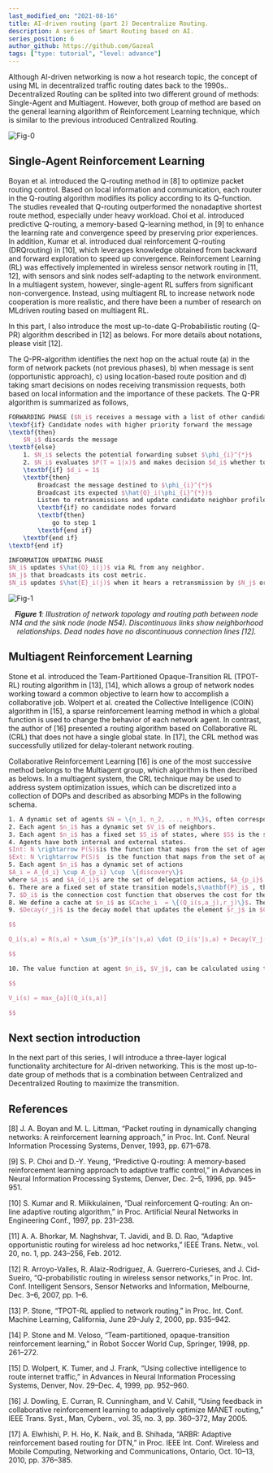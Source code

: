 ```yaml
---
last_modified_on: "2021-08-16"
title: AI-driven routing (part 2) Decentralize Routing.
description: A series of Smart Routing based on AI.
series_position: 6
author_github: https://github.com/Gazeal
tags: ["type: tutorial", "level: advance"]
---
```


Although AI-driven networking is now a hot research topic, the concept of using ML in decentralized traffic routing dates back to the 1990s.. Decentralized Routing can be splited into two different ground of methods: Single-Agent and Multiagent. However, both group of method are based on the general learning algorithm of Reinforcement Learning technique, which is similar to the previous introduced Centralized Routing.

![Fig-0](https://vision.aioz.io/f/ce0c34940f144eda900c/?dl=1)

## Single-Agent Reinforcement Learning
Boyan et al. introduced the Q-routing method in [8] to optimize packet routing control. Based on local information and communication, each router in the Q-routing algorithm modifies its policy according to its Q-function. The studies revealed that Q-routing outperformed the nonadaptive shortest route method, especially under heavy workload. Choi et al. introduced predictive Q-routing, a memory-based Q-learning method, in [9] to enhance the learning rate and convergence speed by preserving prior experiences. In addition, Kumar et al. introduced dual reinforcement Q-routing (DRQrouting) in [10], which leverages knowledge obtained from backward and forward exploration to speed up convergence. Reinforcement Learning (RL) was effectively implemented in wireless sensor network routing in [11, 12], with sensors and sink nodes self-adapting to the network environment. In a multiagent system, however, single-agent RL suffers from significant non-convergence. Instead, using multiagent RL to increase network node cooperation is more realistic, and there have been a number of research on MLdriven routing based on multiagent RL.

In this part, I also introduce the most up-to-date Q-Probabilistic routing (Q-PR) algorithm described in [12] as belows. For more details about notations, please visit [12].

The Q-PR-algorithm identifies the next hop on the actual route (a) in the form of network packets (not previous phases), b) when message is sent (opportunistic approach), c) using location-based route position  and d) taking smart decisions on nodes receiving transmission requests, both based on local information and the importance of these packets. The Q-PR algorithm is summarized as follows,

```latex
FORWARDING PHASE ($N_i$ receives a message with a list of other candidates)
\texbf{if} Candidate nodes with higher priority forward the message 
\textbf{then}
    $N_i$ discards the message
\textbf{else}
    1. $N_i$ selects the potential forwarding subset $\phi_{i}^{*}$
    2. $N_i$ evaluates $P(T = 1|x)$ and makes decision $d_i$ whether to transmit or not
    \textbf{if} $d_i = 1$
    \textbf{then} 
        Broadcast the message destined to $\phi_{i}^{*}$
        Broadcast its expected $\hat{Q}_i(\phi_{i}^{*})$
        Listen to retransmissions and update candidate neighbor profiles 
        \textbf{if} no candidate nodes forward 
        \textbf{then}
            go to step 1 
        \textbf{end if}
    \textbf{end if}
\textbf{end if}

INFORMATION UPDATING PHASE 
$N_i$ updates $\hat{Q}_i(j)$ via RL from any neighbor.
$N_j$ that broadcasts its cost metric.
$N_i$ updates $\hat{E}_i(j)$ when it hears a retransmission by $N_j$ or it knows $N_j$ receives a message.
```

![Fig-1](https://vision.aioz.io/f/ee20e0f1dbf047309d63/?dl=1)
*<center>**Figure 1**: Illustration of network topology and routing path between node N14 and the sink node (node N54). Discontinuous links show neighborhood relationships. Dead nodes have no discontinuous connection lines [12].</center>*
## Multiagent Reinforcement Learning
Stone et al. introduced the Team-Partitioned Opaque-Transition RL (TPOT-RL) routing algorithm in [13], [14], which allows a group of network nodes working toward a common objective to learn how to accomplish a collaborative job. Wolpert et al. created the Collective Intelligence (COIN) algorithm in [15], a sparse reinforcement learning method in which a global function is used to change the behavior of each network agent. In contrast, the author of [16] presented a routing algorithm based on Collaborative RL (CRL) that does not have a single global state. In [17], the CRL method was successfully utilized for delay-tolerant network routing.

Collaborative Reinforcement Learning [16] is one  of the most successive method belongs to the Multiagent group, which algorithm is then decribed as belows. In a multiagent system, the CRL technique may be used to address system optimization issues, which can be discretized into a collection of DOPs and described as absorbing MDPs in the following schema.

```latex
1. A dynamic set of agents $N = \{n_1, n_2, ..., n_M\}$, often corresponding to nodes in a distributed system.
2. Each agent $n_i$ has a dynamic set $V_i$ of neighbors.
3. Each agent $n_i$ has a fixed set $S_i$ of states, where $S$ is the system-wide set of states.
4. Agents have both internal and external states.
$Int: N \rightarrow P(S)$is the function that maps from the set of agents to a nonempty set of internal states that are not visible to neighboring agents. 
$Ext: N \rightarrow P(S)$  is the function that maps from the set of agents to a set of externally visible states.
5. Each agent $n_i$ has a dynamic set of actions
$A_i = A_{d_i} \cup A_{p_i} \cup  \{discovery\}$
where $A_i$ and $A_{d_i}$ are the set of delegation actions, $A_{p_i}$ are the set of DOP actions. The $discovery$ action updates the set of neighbors $V_i$ for agent $n_i$ and queries if discovered neighboring agent $n_j$ provides the capabilities to accept a delegated MDP from $n_i$. If it does, $A_{d_i}$ is updated to include a new delegation action that can result in a state transition to $s$ and the delegation of a MDP from $n_i$ to $n_j$.
6. There are a fixed set of state transition models,$\mathbf{P}_i$ , that model the probabilities of making a state transition from state $s$ to state $s'$under action $a$.
7. $D_i$ is the connection cost function that observes the cost for the attempted use of a connection in a distributed system. $D_i$ is the connection cost model at agent $n_i$ that describes the estimated cost of making a transition from state $s$ to state $s'$ under delegation action $a$.
8. We define a cache at $n_i$ as $Cache_i  = \{(Q_i(s,a_j),r_j)\}$. The value $r_j$ in the pair $(Q_i(s,a_j),r_j)$ corresponds to the last advertised $V_j(s)$ received by agent $n_i$ from agent $n_j$. For each $n_j$, $Cache_j$ is updated by a advertisement $V_j$for a causally connected state. The update replaces the $r_j$ element of the pair $(Q_i(s,a_j),r_j)$ in $Cache_i$ with the newly advertised $V_j$ value.
9. $Decay(r_j)$ is the decay model that updates the element $r_j$ in $Cache_i$. The distributed model-based reinforcement learning algorithm is:

$$

Q_i(s,a) = R(s,a) + \sum_{s'}P_i(s'|s,a) \dot (D_i(s'|s,a) + Decay(V_j(s')))

$$ 

10. The value function at agent $n_i$, $V_j$, can be calculated using the Bellman optimality equation:

$$

V_i(s) = max_{a}[(Q_i(s,a)]

$$ 
```

## Next section introduction
In the next part of this series, I will introduce a three-layer logical functionality architecture for AI-driven networking. This is the most up-to-date group of methods that is a combination between Centralized and Decentralized Routing to maximize the transmition.
## References
[8] J. A. Boyan and M. L. Littman, “Packet routing in dynamically changing networks: A reinforcement learning approach,” in Proc. Int. Conf. Neural Information Processing Systems, Denver, 1993, pp. 671–678. 

[9] S. P. Choi and D.-Y. Yeung, “Predictive Q-routing: A memory-based reinforcement learning approach to adaptive traffic control,” in Advances in Neural Information Processing Systems, Denver, Dec. 2–5, 1996, pp. 945–951. 

[10] S. Kumar and R. Miikkulainen, “Dual reinforcement Q-routing: An on-line adaptive routing algorithm,” in Proc. Artificial Neural Networks in Engineering Conf., 1997, pp. 231–238. 

[11] A. A. Bhorkar, M. Naghshvar, T. Javidi, and B. D. Rao, “Adaptive opportunistic routing for wireless ad hoc networks,” IEEE Trans. Netw., vol. 20, no. 1, pp. 243–256, Feb. 2012. 

[12] R. Arroyo-Valles, R. Alaiz-Rodriguez, A. Guerrero-Curieses, and J. Cid-Sueiro, “Q-probabilistic routing in wireless sensor networks,” in Proc. Int. Conf. Intelligent Sensors, Sensor Networks and Information, Melbourne, Dec. 3–6, 2007, pp. 1–6. 

[13] P. Stone, “TPOT-RL applied to network routing,” in Proc. Int. Conf. Machine Learning, California, June 29–July 2, 2000, pp. 935–942. 

[14] P. Stone and M. Veloso, “Team-partitioned, opaque-transition reinforcement learning,” in Robot Soccer World Cup, Springer, 1998, pp. 261–272. 

[15] D. Wolpert, K. Tumer, and J. Frank, “Using collective intelligence to route internet traffic,” in Advances in Neural Information Processing Systems, Denver, Nov. 29–Dec. 4, 1999, pp. 952–960. 

[16] J. Dowling, E. Curran, R. Cunningham, and V. Cahill, “Using feedback in collaborative reinforcement learning to adaptively optimize MANET routing,” IEEE Trans. Syst., Man, Cybern., vol. 35, no. 3, pp. 360–372, May 2005. 

[17] A. Elwhishi, P. H. Ho, K. Naik, and B. Shihada, “ARBR: Adaptive reinforcement based routing for DTN,” in Proc. IEEE Int. Conf. Wireless and Mobile Computing, Networking and Communications, Ontario, Oct. 10–13, 2010, pp. 376–385.
